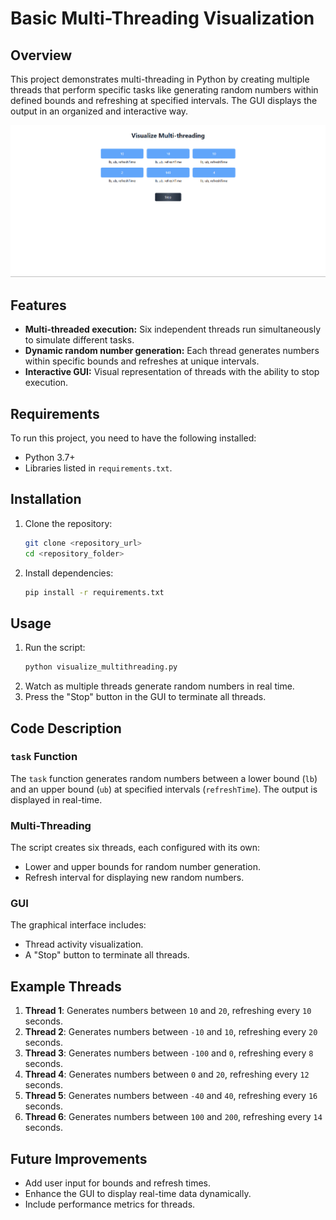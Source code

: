 # Basic Multi-Threading Visualization

## Overview
This project demonstrates multi-threading in Python by creating multiple threads that perform specific tasks like generating random numbers within defined bounds and refreshing at specified intervals. The GUI displays the output in an organized and interactive way.

![Project Snapshot](./client/src/assets/image.png)

## Features
- **Multi-threaded execution:** Six independent threads run simultaneously to simulate different tasks.
- **Dynamic random number generation:** Each thread generates numbers within specific bounds and refreshes at unique intervals.
- **Interactive GUI:** Visual representation of threads with the ability to stop execution.

## Requirements
To run this project, you need to have the following installed:
- Python 3.7+
- Libraries listed in `requirements.txt`.

## Installation
1. Clone the repository:
    ```bash
    git clone <repository_url>
    cd <repository_folder>
    ```
2. Install dependencies:
    ```bash
    pip install -r requirements.txt
    ```

## Usage
1. Run the script:
    ```bash
    python visualize_multithreading.py
    ```
2. Watch as multiple threads generate random numbers in real time.
3. Press the "Stop" button in the GUI to terminate all threads.

## Code Description
### `task` Function
The `task` function generates random numbers between a lower bound (`lb`) and an upper bound (`ub`) at specified intervals (`refreshTime`). The output is displayed in real-time.

### Multi-Threading
The script creates six threads, each configured with its own:
- Lower and upper bounds for random number generation.
- Refresh interval for displaying new random numbers.

### GUI
The graphical interface includes:
- Thread activity visualization.
- A "Stop" button to terminate all threads.

## Example Threads
1. **Thread 1**: Generates numbers between `10` and `20`, refreshing every `10` seconds.
2. **Thread 2**: Generates numbers between `-10` and `10`, refreshing every `20` seconds.
3. **Thread 3**: Generates numbers between `-100` and `0`, refreshing every `8` seconds.
4. **Thread 4**: Generates numbers between `0` and `20`, refreshing every `12` seconds.
5. **Thread 5**: Generates numbers between `-40` and `40`, refreshing every `16` seconds.
6. **Thread 6**: Generates numbers between `100` and `200`, refreshing every `14` seconds.


## Future Improvements
- Add user input for bounds and refresh times.
- Enhance the GUI to display real-time data dynamically.
- Include performance metrics for threads.

